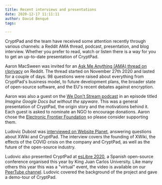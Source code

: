 ```yaml
---
title: Recent interviews and presentations
date: 2020-12-17 11:11:11
author: David Benqué
tags:

---
```



CryptPad and the team have received some attention recently through various channels: a Reddit AMA thread, podcast, presentation, and blog interview. Whether you prefer to read, watch or listen there is a way for you to get an up-to-date presentation of CryptPad.

Aaron MacSween was invited for an [Ask Me Anything (AMA) thread on r/privacy](https://www.reddit.com/r/privacy/comments/k1uonq/im_aaron_macsween_project_lead_for_cryptpad_the/) on Reddit. The thread started on November 27th 2020 and lasted for a couple of days. 98 questions were raised about everything from CryptPad's business model, to future development plans, the broader state of open-source software, and the EU's recent debates against encryption.

Aaron was also a guest on the [We Don't Stream podcast](https://www.jamesmullarkey.com/2020/11/imagine-google-docs-but-without-the-spyware-with-aaron-macsween/) in an episode titled *Imagine Google Docs but without the spyware*. This was a general presentation of CryptPad, the origin story and the motivations behind it. Each guest is asked to nominate an NGO to encourage donations. Aaron chose the [Electronic Frontier Foundation](https://supporters.eff.org/donate/join-eff-today) so please consider supporting them.

Ludovic Dubost was [interviewed on Website Planet](https://www.websiteplanet.com/blog/interview-ludovic-dubost/), answering questions about XWiki and CryptPad. The interview covers the founding of XWiki, the effects of the COVID crisis on the company and CryptPad, as well as the future of the open-source industry.

Ludovic also presented CryptPad at [esLibre 2020](https://eslib.re/2020/), a Spanish open-source conference organised this year by King Juan Carlos University. Like many others this year this was a "virtual" event, the video is available on our [PeerTube channel](https://peertube.xwiki.com/videos/watch/019829b0-908c-48dd-88a4-6e9799b986f9). Ludovic covered the background of the project and gave a demo-tour of CryptPad.

